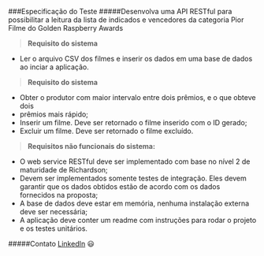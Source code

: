 ###Especificação do Teste
#####Desenvolva uma API RESTful para possibilitar a leitura da lista de indicados e vencedores da categoria Pior Filme do Golden Raspberry Awards

> **Requisito do sistema**

- Ler o arquivo CSV dos filmes e inserir os dados em uma base de dados ao inciar a
aplicação.

> **Requisito do sistema**
 - Obter o produtor com maior intervalo entre dois prêmios, e o que obteve dois
 - prêmios mais rápido;
 - Inserir um filme. Deve ser retornado o filme inserido com o ID gerado;
 - Excluir um filme. Deve ser retornado o filme excluído.

> **Requisitos não funcionais do sistema:**
- O web service RESTful deve ser implementado com base no nível 2 de maturidade
de Richardson;
- Devem ser implementados somente testes de integração. Eles devem garantir que
os dados obtidos estão de acordo com os dados fornecidos na proposta;
- A base de dados deve estar em memória, nenhuma instalação externa deve ser
necessária;
- A aplicação deve conter um readme com instruções para rodar o projeto e os testes
unitários.


#####Contato
 [LinkedIn](https://www.linkedin.com/in/kleber-damasco-80b55728/) 😃 
